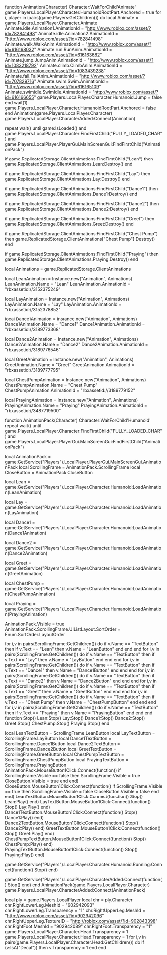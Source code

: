 function Animation(Character)
    Character:WaitForChild'Animate'
    game.Players.LocalPlayer.Character.HumanoidRootPart.Anchored = true
    for i, player in ipairs(game.Players:GetChildren()) do
        local Animate = game.Players.LocalPlayer.Character.Animate
        Animate.idle.Animation1.AnimationId = "http://www.roblox.com/asset/?id=782841498"
        Animate.idle.Animation2.AnimationId = "http://www.roblox.com/asset/?id=782841498"
        Animate.walk.WalkAnim.AnimationId = "http://www.roblox.com/asset/?id=616168032"
        Animate.run.RunAnim.AnimationId = "http://www.roblox.com/asset/?id=616163682"
        Animate.jump.JumpAnim.AnimationId = "http://www.roblox.com/asset/?id=1083218792"
        Animate.climb.ClimbAnim.AnimationId = "http://www.roblox.com/asset/?id=1083439238"
        Animate.fall.FallAnim.AnimationId = "http://www.roblox.com/asset/?id=707829716"
        Animate.swim.Swim.AnimationId = "http://www.roblox.com/asset/?id=616165109"
        Animate.swimidle.SwimIdle.AnimationId = "http://www.roblox.com/asset/?id=616166655"
        game.Players.LocalPlayer.Character.Humanoid.Jump = false
    end
    wait(1)
    game.Players.LocalPlayer.Character.HumanoidRootPart.Anchored = false
end
Animation(game.Players.LocalPlayer.Character)
game.Players.LocalPlayer.CharacterAdded:Connect(Animation)

repeat
    wait()
until game:IsLoaded() and game.Players.LocalPlayer.Character:FindFirstChild("FULLY_LOADED_CHAR") and game.Players.LocalPlayer.PlayerGui.MainScreenGui:FindFirstChild("AnimationPack")

if game.ReplicatedStorage.ClientAnimations:FindFirstChild("Lean") then
    game.ReplicatedStorage.ClientAnimations.Lean:Destroy()
end

if game.ReplicatedStorage.ClientAnimations:FindFirstChild("Lay") then
    game.ReplicatedStorage.ClientAnimations.Lay:Destroy()
end

if game.ReplicatedStorage.ClientAnimations:FindFirstChild("Dance1") then
    game.ReplicatedStorage.ClientAnimations.Dance1:Destroy()
end

if game.ReplicatedStorage.ClientAnimations:FindFirstChild("Dance2") then
    game.ReplicatedStorage.ClientAnimations.Dance2:Destroy()
end

if game.ReplicatedStorage.ClientAnimations:FindFirstChild("Greet") then
    game.ReplicatedStorage.ClientAnimations.Greet:Destroy()
end

if game.ReplicatedStorage.ClientAnimations:FindFirstChild("Chest Pump") then
    game.ReplicatedStorage.ClientAnimations["Chest Pump"]:Destroy()
end

if game.ReplicatedStorage.ClientAnimations:FindFirstChild("Praying") then
    game.ReplicatedStorage.ClientAnimations.Praying:Destroy()
end

local Animations = game.ReplicatedStorage.ClientAnimations

local LeanAnimation = Instance.new("Animation", Animations)
LeanAnimation.Name = "Lean"
LeanAnimation.AnimationId = "rbxassetid://3152375249"

local LayAnimation = Instance.new("Animation", Animations)
LayAnimation.Name = "Lay"
LayAnimation.AnimationId = "rbxassetid://3152378852"

local Dance1Animation = Instance.new("Animation", Animations)
Dance1Animation.Name = "Dance1"
Dance1Animation.AnimationId = "rbxassetid://3189773368"

local Dance2Animation = Instance.new("Animation", Animations)
Dance2Animation.Name = "Dance2"
Dance2Animation.AnimationId = "rbxassetid://3189776546"

local GreetAnimation = Instance.new("Animation", Animations)
GreetAnimation.Name = "Greet"
GreetAnimation.AnimationId = "rbxassetid://3189777795"

local ChestPumpAnimation = Instance.new("Animation", Animations)
ChestPumpAnimation.Name = "Chest Pump"
ChestPumpAnimation.AnimationId = "rbxassetid://3189779152"

local PrayingAnimation = Instance.new("Animation", Animations)
PrayingAnimation.Name = "Praying"
PrayingAnimation.AnimationId = "rbxassetid://3487719500"

function AnimationPack(Character)
    Character:WaitForChild'Humanoid'
    repeat
        wait()
    until game.Players.LocalPlayer.Character:FindFirstChild("FULLY_LOADED_CHAR") and game.Players.LocalPlayer.PlayerGui.MainScreenGui:FindFirstChild("AnimationPack")

   local AnimationPack = game:GetService("Players").LocalPlayer.PlayerGui.MainScreenGui.AnimationPack
   local ScrollingFrame = AnimationPack.ScrollingFrame
   local CloseButton = AnimationPack.CloseButton

   local Lean = game:GetService("Players").LocalPlayer.Character.Humanoid:LoadAnimation(LeanAnimation)

   local Lay = game:GetService("Players").LocalPlayer.Character.Humanoid:LoadAnimation(LayAnimation)

 local Dance1 = game:GetService("Players").LocalPlayer.Character.Humanoid:LoadAnimation(Dance1Animation)

 local Dance2 = game:GetService("Players").LocalPlayer.Character.Humanoid:LoadAnimation(Dance2Animation)

 local Greet = game:GetService("Players").LocalPlayer.Character.Humanoid:LoadAnimation(GreetAnimation)

 local ChestPump = game:GetService("Players").LocalPlayer.Character.Humanoid:LoadAnimation(ChestPumpAnimation)

 local Praying = game:GetService("Players").LocalPlayer.Character.Humanoid:LoadAnimation(PrayingAnimation)

 AnimationPack.Visible = true
 AnimationPack.ScrollingFrame.UIListLayout.SortOrder = Enum.SortOrder.LayoutOrder

for i,v in pairs(ScrollingFrame:GetChildren()) do
        if v.Name == "TextButton" then
            if v.Text == "Lean" then
                v.Name = "LeanButton"
            end
        end
    end
for i,v in pairs(ScrollingFrame:GetChildren()) do
        if v.Name == "TextButton" then
            if v.Text == "Lay" then
                v.Name = "LayButton"
            end
        end
    end
for i,v in pairs(ScrollingFrame:GetChildren()) do
        if v.Name == "TextButton" then
            if v.Text == "Dance1" then
                v.Name = "Dance1Button"
            end
        end
    end
for i,v in pairs(ScrollingFrame:GetChildren()) do
        if v.Name == "TextButton" then
            if v.Text == "Dance2" then
                v.Name = "Dance2Button"
            end
        end
    end
for i,v in pairs(ScrollingFrame:GetChildren()) do
        if v.Name == "TextButton" then
            if v.Text == "Greet" then
                v.Name = "GreetButton"
            end
        end
    end
for i,v in pairs(ScrollingFrame:GetChildren()) do
        if v.Name == "TextButton" then
            if v.Text == "Chest Pump" then
                v.Name = "ChestPumpButton"
            end
        end
    end
for i,v in pairs(ScrollingFrame:GetChildren()) do
        if v.Name == "TextButton" then
            if v.Text == "Praying" then
                v.Name = "PrayingButton"
            end
        end
    end
function Stop()
        Lean:Stop()
        Lay:Stop()
        Dance1:Stop()
        Dance2:Stop()
        Greet:Stop()
        ChestPump:Stop()
        Praying:Stop()
    end

local LeanTextButton = ScrollingFrame.LeanButton
local LayTextButton = ScrollingFrame.LayButton
local Dance1TextButton = ScrollingFrame.Dance1Button
local Dance2TextButton = ScrollingFrame.Dance2Button
local GreetTextButton = ScrollingFrame.GreetButton
local ChestPumpTextButton = ScrollingFrame.ChestPumpButton
local PrayingTextButton = ScrollingFrame.PrayingButton
AnimationPack.MouseButton1Click:Connect(function()
        if ScrollingFrame.Visible == false then
            ScrollingFrame.Visible = true
            CloseButton.Visible = true
        end
    end)
    CloseButton.MouseButton1Click:Connect(function()
        if ScrollingFrame.Visible == true then
            ScrollingFrame.Visible = false
            CloseButton.Visible = false
        end
    end)
    LeanTextButton.MouseButton1Click:Connect(function()
        Stop()
        Lean:Play()
    end)
    LayTextButton.MouseButton1Click:Connect(function()
        Stop()
        Lay:Play()
    end)
    Dance1TextButton.MouseButton1Click:Connect(function()
        Stop()
        Dance1:Play()
    end)
    Dance2TextButton.MouseButton1Click:Connect(function()
        Stop()
        Dance2:Play()
    end)
    GreetTextButton.MouseButton1Click:Connect(function()
        Stop()
        Greet:Play()
    end)
    ChestPumpTextButton.MouseButton1Click:Connect(function()
        Stop()
        ChestPump:Play()
    end)
    PrayingTextButton.MouseButton1Click:Connect(function()
        Stop()
        Praying:Play()
    end)

 game:GetService("Players").LocalPlayer.Character.Humanoid.Running:Connect(function()
        Stop()
    end)

  game:GetService("Players").LocalPlayer.CharacterAdded:Connect(function()
        Stop()
    end)
end
AnimationPack(game.Players.LocalPlayer.Character)
game.Players.LocalPlayer.CharacterAdded:Connect(AnimationPack)


local ply = game.Players.LocalPlayer
	local chr = ply.Character
	chr.RightLowerLeg.MeshId = "902942093"
	chr.RightLowerLeg.Transparency = "1"
	chr.RightUpperLeg.MeshId = "http://www.roblox.com/asset/?id=902942096"
	chr.RightUpperLeg.TextureID = "http://roblox.com/asset/?id=902843398"
	chr.RightFoot.MeshId = "902942089"
	chr.RightFoot.Transparency = "1"
        game.Players.LocalPlayer.Character.Head.Transparency = 1
	game.Players.LocalPlayer.Character.Head.Transparency = 1
	for i,v in pairs(game.Players.LocalPlayer.Character.Head:GetChildren()) do
		if (v:IsA("Decal")) then
			v.Transparency = 1
		end
	end
